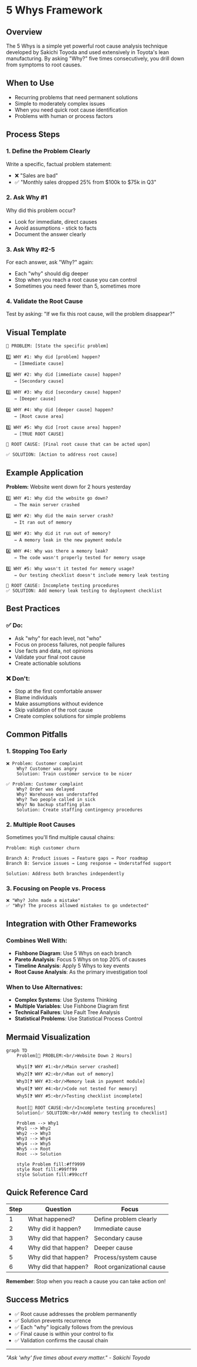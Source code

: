 # 5 Whys Framework

## Overview
The 5 Whys is a simple yet powerful root cause analysis technique developed by Sakichi Toyoda and used extensively in Toyota's lean manufacturing. By asking "Why?" five times consecutively, you drill down from symptoms to root causes.

## When to Use
- Recurring problems that need permanent solutions
- Simple to moderately complex issues
- When you need quick root cause identification
- Problems with human or process factors

## Process Steps

### 1. Define the Problem Clearly
Write a specific, factual problem statement:
- ❌ "Sales are bad"
- ✅ "Monthly sales dropped 25% from $100k to $75k in Q3"

### 2. Ask Why #1
Why did this problem occur?
- Look for immediate, direct causes
- Avoid assumptions - stick to facts
- Document the answer clearly

### 3. Ask Why #2-5
For each answer, ask "Why?" again:
- Each "why" should dig deeper
- Stop when you reach a root cause you can control
- Sometimes you need fewer than 5, sometimes more

### 4. Validate the Root Cause
Test by asking: "If we fix this root cause, will the problem disappear?"

## Visual Template

```
🎯 PROBLEM: [State the specific problem]

1️⃣ WHY #1: Why did [problem] happen?
   → [Immediate cause]

2️⃣ WHY #2: Why did [immediate cause] happen?
   → [Secondary cause]

3️⃣ WHY #3: Why did [secondary cause] happen?
   → [Deeper cause]

4️⃣ WHY #4: Why did [deeper cause] happen?
   → [Root cause area]

5️⃣ WHY #5: Why did [root cause area] happen?
   → [TRUE ROOT CAUSE]

🎯 ROOT CAUSE: [Final root cause that can be acted upon]

✅ SOLUTION: [Action to address root cause]
```

## Example Application

**Problem:** Website went down for 2 hours yesterday

```
1️⃣ WHY #1: Why did the website go down?
   → The main server crashed

2️⃣ WHY #2: Why did the main server crash?
   → It ran out of memory

3️⃣ WHY #3: Why did it run out of memory?
   → A memory leak in the new payment module

4️⃣ WHY #4: Why was there a memory leak?
   → The code wasn't properly tested for memory usage

5️⃣ WHY #5: Why wasn't it tested for memory usage?
   → Our testing checklist doesn't include memory leak testing

🎯 ROOT CAUSE: Incomplete testing procedures
✅ SOLUTION: Add memory leak testing to deployment checklist
```

## Best Practices

### ✅ Do:
- Ask "why" for each level, not "who"
- Focus on process failures, not people failures
- Use facts and data, not opinions
- Validate your final root cause
- Create actionable solutions

### ❌ Don't:
- Stop at the first comfortable answer
- Blame individuals
- Make assumptions without evidence
- Skip validation of the root cause
- Create complex solutions for simple problems

## Common Pitfalls

### 1. **Stopping Too Early**
```
❌ Problem: Customer complaint
    Why? Customer was angry
    Solution: Train customer service to be nicer

✅ Problem: Customer complaint  
    Why? Order was delayed
    Why? Warehouse was understaffed
    Why? Two people called in sick
    Why? No backup staffing plan
    Solution: Create staffing contingency procedures
```

### 2. **Multiple Root Causes**
Sometimes you'll find multiple causal chains:
```
Problem: High customer churn

Branch A: Product issues → Feature gaps → Poor roadmap
Branch B: Service issues → Long response → Understaffed support

Solution: Address both branches independently
```

### 3. **Focusing on People vs. Process**
```
❌ "Why? John made a mistake"
✅ "Why? The process allowed mistakes to go undetected"
```

## Integration with Other Frameworks

### Combines Well With:
- **Fishbone Diagram**: Use 5 Whys on each branch
- **Pareto Analysis**: Focus 5 Whys on top 20% of causes
- **Timeline Analysis**: Apply 5 Whys to key events
- **Root Cause Analysis**: As the primary investigation tool

### When to Use Alternatives:
- **Complex Systems**: Use Systems Thinking
- **Multiple Variables**: Use Fishbone Diagram first
- **Technical Failures**: Use Fault Tree Analysis
- **Statistical Problems**: Use Statistical Process Control

## Mermaid Visualization

```mermaid
graph TD
    Problem[🎯 PROBLEM:<br/>Website Down 2 Hours]
    
    Why1[❓ WHY #1:<br/>Main server crashed]
    Why2[❓ WHY #2:<br/>Ran out of memory]
    Why3[❓ WHY #3:<br/>Memory leak in payment module]
    Why4[❓ WHY #4:<br/>Code not tested for memory]
    Why5[❓ WHY #5:<br/>Testing checklist incomplete]
    
    Root[🎯 ROOT CAUSE:<br/>Incomplete testing procedures]
    Solution[✅ SOLUTION:<br/>Add memory testing to checklist]
    
    Problem --> Why1
    Why1 --> Why2
    Why2 --> Why3
    Why3 --> Why4
    Why4 --> Why5
    Why5 --> Root
    Root --> Solution
    
    style Problem fill:#ff9999
    style Root fill:#99ff99
    style Solution fill:#99ccff
```

## Quick Reference Card

| Step | Question | Focus |
|------|----------|-------|
| 1 | What happened? | Define problem clearly |
| 2 | Why did it happen? | Immediate cause |
| 3 | Why did that happen? | Secondary cause |
| 4 | Why did that happen? | Deeper cause |
| 5 | Why did that happen? | Process/system cause |
| 6 | Why did that happen? | Root organizational cause |

**Remember**: Stop when you reach a cause you can take action on!

## Success Metrics
- ✅ Root cause addresses the problem permanently
- ✅ Solution prevents recurrence
- ✅ Each "why" logically follows from the previous
- ✅ Final cause is within your control to fix
- ✅ Validation confirms the causal chain

---

*"Ask 'why' five times about every matter." - Sakichi Toyoda*